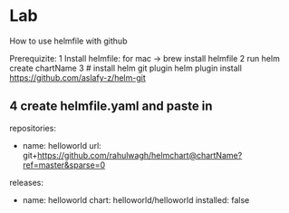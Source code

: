 # Lab
How to use helmfile with github

Prerequizite:
1 Install helmfile: for mac -> brew install helmfile
2 run helm create chartName
3 # install helm git plugin 
helm plugin install https://github.com/aslafy-z/helm-git

4 create helmfile.yaml and paste in
---
repositories:
  - name: helloworld
    url: git+https://github.com/rahulwagh/helmchart@chartName?ref=master&sparse=0

releases:
  - name: helloworld
    chart: helloworld/helloworld
    installed: false 

